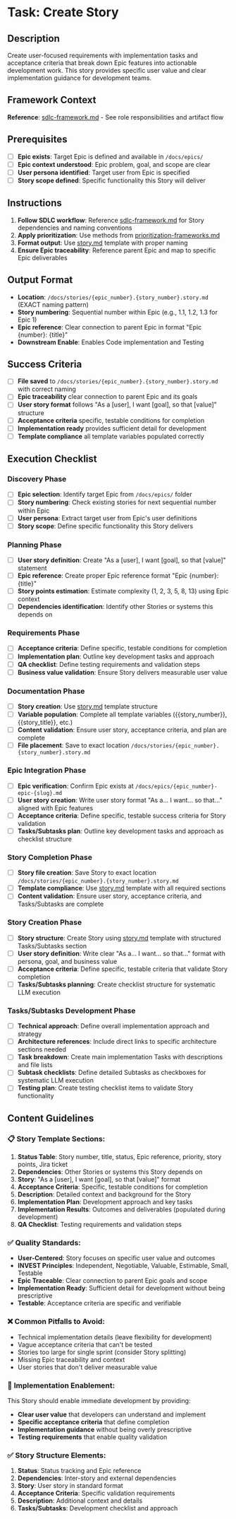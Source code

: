 # Task: Create Story

## Description

Create user-focused requirements with implementation tasks and acceptance criteria that break down Epic features into actionable development work. This story provides specific user value and clear implementation guidance for development teams.

## Framework Context

**Reference**: [sdlc-framework.md](./.krci-ai/data/common/sdlc-framework.md) - See role responsibilities and artifact flow

## Prerequisites

- [ ] **Epic exists**: Target Epic is defined and available in `/docs/epics/`
- [ ] **Epic context understood**: Epic problem, goal, and scope are clear
- [ ] **User persona identified**: Target user from Epic is specified
- [ ] **Story scope defined**: Specific functionality this Story will deliver

## Instructions

1. **Follow SDLC workflow**: Reference [sdlc-framework.md](./.krci-ai/data/common/sdlc-framework.md) for Story dependencies and naming conventions
2. **Apply prioritization**: Use methods from [prioritization-frameworks.md](./.krci-ai/data/prioritization-frameworks.md)
3. **Format output**: Use [story.md](./.krci-ai/templates/story.md) template with proper naming
4. **Ensure Epic traceability**: Reference parent Epic and map to specific Epic deliverables

## Output Format

- **Location**: `/docs/stories/{epic_number}.{story_number}.story.md` (EXACT naming pattern)
- **Story numbering**: Sequential number within Epic (e.g., 1.1, 1.2, 1.3 for Epic 1)
- **Epic reference**: Clear connection to parent Epic in format "Epic {number}: {title}"
- **Downstream Enable**: Enables Code implementation and Testing

## Success Criteria

- [ ] **File saved** to `/docs/stories/{epic_number}.{story_number}.story.md` with correct naming
- [ ] **Epic traceability** clear connection to parent Epic and its goals
- [ ] **User story format** follows "As a [user], I want [goal], so that [value]" structure
- [ ] **Acceptance criteria** specific, testable conditions for completion
- [ ] **Implementation ready** provides sufficient detail for development
- [ ] **Template compliance** all template variables populated correctly

## Execution Checklist

### Discovery Phase

- [ ] **Epic selection**: Identify target Epic from `/docs/epics/` folder
- [ ] **Story numbering**: Check existing stories for next sequential number within Epic
- [ ] **User persona**: Extract target user from Epic's user definitions
- [ ] **Story scope**: Define specific functionality this Story delivers

### Planning Phase

- [ ] **User story definition**: Create "As a [user], I want [goal], so that [value]" statement
- [ ] **Epic reference**: Create proper Epic reference format "Epic {number}: {title}"
- [ ] **Story points estimation**: Estimate complexity (1, 2, 3, 5, 8, 13) using Epic context
- [ ] **Dependencies identification**: Identify other Stories or systems this depends on

### Requirements Phase

- [ ] **Acceptance criteria**: Define specific, testable conditions for completion
- [ ] **Implementation plan**: Outline key development tasks and approach
- [ ] **QA checklist**: Define testing requirements and validation steps
- [ ] **Business value validation**: Ensure Story delivers measurable user value

### Documentation Phase

- [ ] **Story creation**: Use [story.md](./.krci-ai/templates/story.md) template structure
- [ ] **Variable population**: Complete all template variables ({{story_number}}, {{story_title}}, etc.)
- [ ] **Content validation**: Ensure user story, acceptance criteria, and plan are complete
- [ ] **File placement**: Save to exact location `/docs/stories/{epic_number}.{story_number}.story.md`

### Epic Integration Phase

- [ ] **Epic verification**: Confirm Epic exists at `/docs/epics/{epic_number}-epic-{slug}.md`
- [ ] **User story creation**: Write user story format "As a... I want... so that..." aligned with Epic features
- [ ] **Acceptance criteria**: Define specific, testable success criteria for Story validation
- [ ] **Tasks/Subtasks plan**: Outline key development tasks and approach as checklist structure

### Story Completion Phase

- [ ] **Story file creation**: Save Story to exact location `/docs/stories/{epic_number}.{story_number}.story.md`
- [ ] **Template compliance**: Use [story.md](./.krci-ai/templates/story.md) template with all required sections
- [ ] **Content validation**: Ensure user story, acceptance criteria, and Tasks/Subtasks are complete

### Story Creation Phase

- [ ] **Story structure**: Create Story using [story.md](./.krci-ai/templates/story.md) template with structured Tasks/Subtasks section
- [ ] **User story definition**: Write clear "As a... I want... so that..." format with persona, goal, and business value
- [ ] **Acceptance criteria**: Define specific, testable criteria that validate Story completion
- [ ] **Tasks/Subtasks planning**: Create checklist structure for systematic LLM execution

### Tasks/Subtasks Development Phase

- [ ] **Technical approach**: Define overall implementation approach and strategy
- [ ] **Architecture references**: Include direct links to specific architecture sections needed
- [ ] **Task breakdown**: Create main implementation Tasks with descriptions and file lists
- [ ] **Subtask checklists**: Define detailed Subtasks as checkboxes for systematic LLM execution
- [ ] **Testing plan**: Create testing checklist items to validate Story functionality

## Content Guidelines

### 📋 **Story Template Sections:**

1. **Status Table**: Story number, title, status, Epic reference, priority, story points, Jira ticket
2. **Dependencies**: Other Stories or systems this Story depends on
3. **Story**: "As a [user], I want [goal], so that [value]" format
4. **Acceptance Criteria**: Specific, testable conditions for completion
5. **Description**: Detailed context and background for the Story
6. **Implementation Plan**: Development approach and key tasks
7. **Implementation Results**: Outcomes and deliverables (populated during development)
8. **QA Checklist**: Testing requirements and validation steps

### ✅ **Quality Standards:**

- **User-Centered**: Story focuses on specific user value and outcomes
- **INVEST Principles**: Independent, Negotiable, Valuable, Estimable, Small, Testable
- **Epic Traceable**: Clear connection to parent Epic goals and scope
- **Implementation Ready**: Sufficient detail for development without being prescriptive
- **Testable**: Acceptance criteria are specific and verifiable

### ❌ **Common Pitfalls to Avoid:**

- Technical implementation details (leave flexibility for development)
- Vague acceptance criteria that can't be tested
- Stories too large for single sprint (consider Story splitting)
- Missing Epic traceability and context
- User stories that don't deliver measurable value

### 🎯 **Implementation Enablement:**

This Story should enable immediate development by providing:

- **Clear user value** that developers can understand and implement
- **Specific acceptance criteria** that define completion
- **Implementation guidance** without being overly prescriptive
- **Testing requirements** that enable quality validation

### ✅ **Story Structure Elements:**

1. **Status**: Status tracking and Epic reference
2. **Dependencies**: Inter-story and external dependencies
3. **Story**: User story in standard format
4. **Acceptance Criteria**: Specific validation requirements
5. **Description**: Additional context and details
6. **Tasks/Subtasks**: Development checklist and approach
